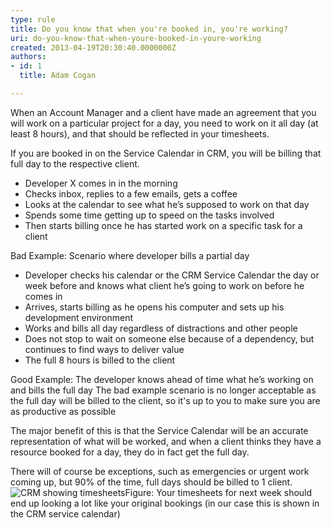 ```yaml
---
type: rule
title: Do you know that when you're booked in, you're working?
uri: do-you-know-that-when-youre-booked-in-youre-working
created: 2013-04-19T20:30:40.0000000Z
authors:
- id: 1
  title: Adam Cogan

---
```


 
When an Account Manager and a client have made an agreement that you will work on a particular project for a day, you need to work on it all day (at least 8 hours), and that should be reflected in your timesheets.

If you are booked in on the Service Calendar in CRM, you will be billing that full day to the respective client.
 
- Developer X comes in in the morning
- Checks inbox, replies to a few emails, gets a coffee
- Looks at the calendar to see what he’s supposed to work on that day
- Spends some time getting up to speed on the tasks involved
- Then starts billing once he has started work on a specific task for a client

Bad Example: Scenario where developer bills a partial day
- Developer checks his calendar or the CRM Service Calendar the day or week before and knows what client he’s going to work on before he comes in
- Arrives, starts billing as he opens his computer and sets up his development environment
- Works and bills all day regardless of distractions and other people
- Does not stop to wait on someone else because of a dependency, but continues to find ways to deliver value
- The full 8 hours is billed to the client

Good Example: The developer knows ahead of time what he’s working on and bills the full day
The bad example scenario is no longer acceptable as the full day will be billed to the client, so it's up to you to make sure you are as productive as possible

The major benefit of this is that the Service Calendar will be an accurate representation of what will be worked, and when a client thinks they have a resource booked for a day, they do in fact get the full day.

There will of course be exceptions, such as emergencies or urgent work coming up, but 90% of the time, full days should be billed to 1 client.
![CRM showing timesheets](/Management/Rules-to-Better-Timesheets/PublishingImages/CRM-timesheets.jpg)Figure: Your timesheets for next week should end up looking a lot like your original bookings (in our case this is shown in the CRM service calendar)
